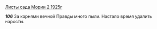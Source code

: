 
[Листы сада Мории 2 1925г](https://127.0.0.1:4002/agni/1925)

___106___
За корнями вечной Правды много пыли. Настало время удалить наросты.   

